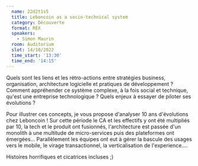 ```yaml
---
  name: 22d2t1s5
  title: Leboncoin as a socio-technical system
  category: Découverte
  format: REX
  speakers: 
    - Simon Maurin
  room: Auditorium
  slot: 14/10/2022
  time_start: '13:30'
  time_end: '14:15'
---
```

Quels sont les liens et les rétro-actions entre stratégies business, organisation, architecture logicielle et pratiques de développement ? Comment appréhender ce système complexe, à la fois social et technique, qu'est une entreprise technologique ? Quels enjeux à essayer de piloter ses évolutions ?

Pour illustrer ces concepts, je vous propose d'analyser 10 ans d'évolutions chez Leboncoin ! Sur cette période le CA et les effectifs y ont été multipliés par 10, la tech et le produit ont fusionnés, l'architecture est passée d'un monolith à une multitude de micro-services puis des plateformes ont émergées... Parallèlement les équipes ont eut à gérer la bascule des usages vers le mobile, le virage transactionnel, la verticalisation de l'experience....

Histoires horrifiques et cicatrices incluses ;)
